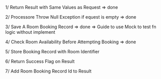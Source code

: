 1/ Return Result with Same Values as Request
=> done

2/ Processore Throw Null Exception if equest is empty
=> done

3/ Save A Room Booking Record
=> done
=> Guide to use Mock to test fn logic without implement

4/ Check Room Availability Before Attempting Booking
=> done

5/ Store Booking Record with Room Identifier

6/ Return Success Flag on Result

7/ Add Room Booking Record Id to Result
